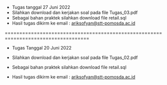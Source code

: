 - Tugas tanggal 27 Juni 2022
- Silahkan download dan kerjakan soal pada file Tugas_03.pdf
- Sebagai bahan praktek silahkan download file retail.sql
- Hasil tugas dikirm ke email : ariksofyan@stt-pomosda.ac.id

===================================================================================

- Tugas Tanggal 20 Juni 2022
- Silahkan download dan kerjakan soal pada file Tugas_02.pdf
- Sebagai bahan praktek silahkan download file retail.sql

- Hasil tugas dikirm ke email : ariksofyan@stt-pomosda.ac.id
